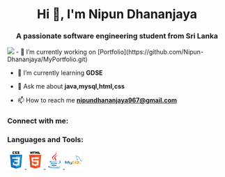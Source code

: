 <h1 align="center">Hi 👋, I'm Nipun Dhananjaya</h1>
<h3 align="center">A passionate software engineering student from Sri Lanka</h3>

<img src="https://img.freepik.com/free-vector/programmer-composition-with-doodle-character-distracted-programmer-got-error-his-code-vector-illustration_1284-66931.jpg?w=2000"> 
- 🔭 I’m currently working on [Portfolio](https://github.com/Nipun-Dhananjaya/MyPortfolio.git)

- 🌱 I’m currently learning **GDSE**

- 💬 Ask me about **java,mysql,html,css**

- 📫 How to reach me **nipundhananjaya967@gmail.com**

<h3 align="left">Connect with me:</h3>
<p align="left">
</p>

<h3 align="left">Languages and Tools:</h3>
<p align="left"> <a href="https://www.w3schools.com/css/" target="_blank" rel="noreferrer"> <img src="https://raw.githubusercontent.com/devicons/devicon/master/icons/css3/css3-original-wordmark.svg" alt="css3" width="40" height="40"/> </a> <a href="https://www.w3.org/html/" target="_blank" rel="noreferrer"> <img src="https://raw.githubusercontent.com/devicons/devicon/master/icons/html5/html5-original-wordmark.svg" alt="html5" width="40" height="40"/> </a> <a href="https://www.java.com" target="_blank" rel="noreferrer"> <img src="https://raw.githubusercontent.com/devicons/devicon/master/icons/java/java-original.svg" alt="java" width="40" height="40"/> </a> <a href="https://www.mysql.com/" target="_blank" rel="noreferrer"> <img src="https://raw.githubusercontent.com/devicons/devicon/master/icons/mysql/mysql-original-wordmark.svg" alt="mysql" width="40" height="40"/> </a> </p>


<!--
**Nipun-Dhananjaya/Nipun-Dhananjaya** is a ✨ _special_ ✨ repository because its `README.md` (this file) appears on your GitHub profile.

Here are some ideas to get you started:

- 🔭 I’m currently working on ...
- 🌱 I’m currently learning ...
- 👯 I’m looking to collaborate on ...
- 🤔 I’m looking for help with ...
- 💬 Ask me about ...
- 📫 How to reach me: ...
- 😄 Pronouns: ...
- ⚡ Fun fact: ...
-->
